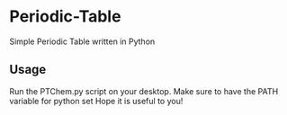 # Periodic-Table
Simple Periodic Table written in Python

## Usage
Run the PTChem.py script on your desktop. 
Make sure to have the PATH variable for python set
Hope it is useful to you!
